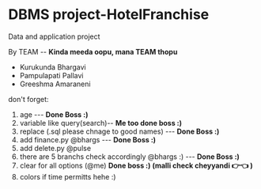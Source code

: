 # DBMS project-HotelFranchise
Data and application project

By TEAM -- **Kinda meeda oopu, mana TEAM thopu**
* Kurukunda Bhargavi
* Pampulapati Pallavi
* Greeshma Amaraneni

don't forget:
1. age --- **Done Boss :)**
2. variable like query(search)-- **Me too done boss :)**
3. replace (.sql please chnage to good names) --- **Done Boss :)**
4. add finance.py @bhargs  --- **Done Boss :)**
5. add delete.py @pulse
6. there are 5 branchs check accordingly @bhargs :) --- **Done Boss :)**
7. clear for all options (@me) **Done boss :) (malli check cheyyandi 👉👈 )**
8. colors if time permitts hehe :)
